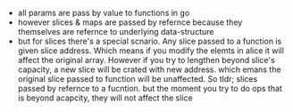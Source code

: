 - all params are pass by value to functions in go 
- however slices & maps are passed by refernce because they themselves are refernce to underlying data-structure
- but for slices there's a special scnario. Any slice passed to a function is given slice address. Which means if you modify the elemts in alice it will affect the original array.
However if you try to lengthen beyond slice's capacity, a new slice will be crated with new address. which emans the original slice passed to function will be unaffected. So tldr; slices passed by refernce to a fucntion. but the moment you try to do ops that is beyond acapcity, they will not affect the slice